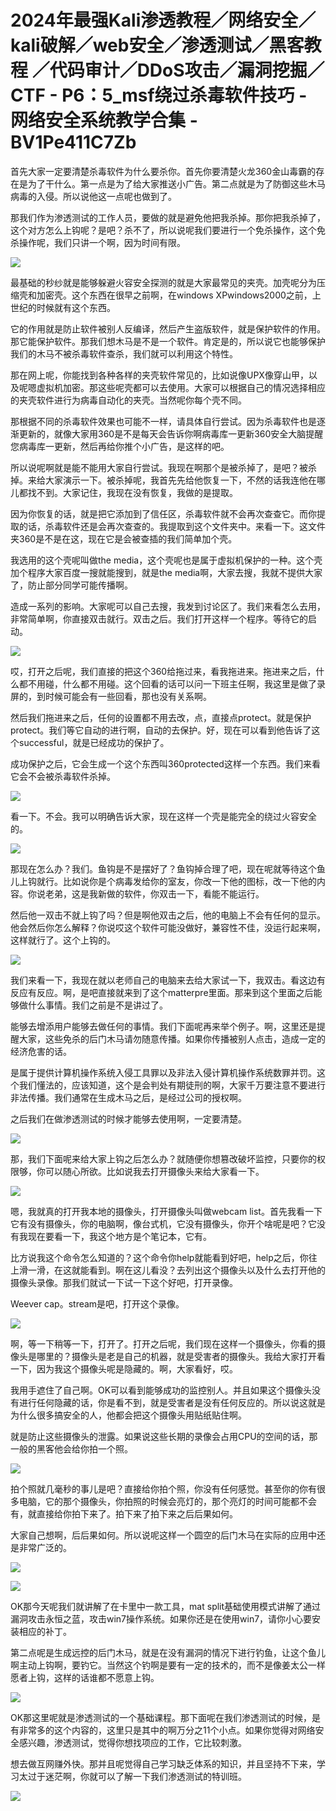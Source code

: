 # 2024年最强Kali渗透教程／网络安全／kali破解／web安全／渗透测试／黑客教程 ／代码审计／DDoS攻击／漏洞挖掘／CTF - P6：5_msf绕过杀毒软件技巧 - 网络安全系统教学合集 - BV1Pe411C7Zb

首先大家一定要清楚杀毒软件为什么要杀你。首先你要清楚火龙360金山毒霸的存在是为了干什么。第一点是为了给大家推送小广告。第二点就是为了防御这些木马病毒的入侵。所以说他这一点呢也做到了。

那我们作为渗透测试的工作人员，要做的就是避免他把我杀掉。那你把我杀掉了，这个对方怎么上钩呢？是吧？杀不了，所以说呢我们要进行一个免杀操作，这个免杀操作呢，我们只讲一个啊，因为时间有限。



![](img/c590e47276f085c2015886e092e0b4a7_1.png)

最基础的秒纱就是能够躲避火容安全探测的就是大家最常见的夹壳。加壳呢分为压缩壳和加密壳。这个东西在很早之前啊，在windows XPwindows2000之前，上世纪的时候就有这个东西。

它的作用就是防止软件被别人反编译，然后产生盗版软件，就是保护软件的作用。那它能保护软件。那我们想木马是不是一个软件。肯定是的，所以说它也能够保护我们的木马不被杀毒软件查杀，我们就可以利用这个特性。

那在网上呢，你能找到各种各样的夹壳软件常见的，比如说像UPX像穿山甲，以及呢嗯虚拟机加密。那这些呢壳都可以去使用。大家可以根据自己的情况选择相应的夹壳软件进行为病毒自动化的夹壳。当然呢你每个壳不同。

那根据不同的杀毒软件效果也可能不一样，请具体自行尝试。因为杀毒软件也是逐渐更新的，就像大家用360是不是每天会告诉你啊病毒库一更新360安全大脑提醒您病毒库一更新，然后再给你推个小广告，是这样的吧。

所以说呢啊就是能不能用大家自行尝试。我现在啊那个是被杀掉了，是吧？被杀掉。来给大家演示一下。被杀掉呢，我首先先给他恢复一下，不然的话我连他在哪儿都找不到。大家记住，我现在没有恢复，我做的是提取。

因为你恢复的话，就是把它添加到了信任区，杀毒软件就不会再次查查它。而你提取的话，杀毒软件还是会再次查查的。我提取到这个文件夹中。来看一下。这文件夹360是不是在这，现在它是会被查插的我们简单加个壳。

我选用的这个壳呢叫做the media，这个壳呢也是属于虚拟机保护的一种。这个壳加个程序大家百度一搜就能搜到，就是the media啊，大家去搜，我就不提供大家了，防止部分同学可能传播啊。

造成一系列的影响。大家呢可以自己去搜，我发到讨论区了。我们来看怎么去用，非常简单啊，你直接双击就行。双击之后。我们打开这样一个程序。等待它的启动。



![](img/c590e47276f085c2015886e092e0b4a7_3.png)

哎，打开之后呢，我们直接的把这个360给拖过来，看我拖进来。拖进来之后，什么都不用碰，什么都不用碰。这个回看的话可以问一下班主任啊，我这里是做了录屏的，到时候可能会有一些回看，那也没有关系啊。

然后我们拖进来之后，任何的设置都不用去改，点，直接点protect。就是保护protect。我们等它自动的进行啊，自动的去保护。好，现在可以看到他告诉了这个successful，就是已经成功的保护了。

成功保护之后，它会生成一个这个东西叫360protected这样一个东西。我们来看它会不会被杀毒软件杀掉。



![](img/c590e47276f085c2015886e092e0b4a7_5.png)

看一下。不会。我可以明确告诉大家，现在这样一个壳是能完全的绕过火容安全的。

![](img/c590e47276f085c2015886e092e0b4a7_7.png)

那现在怎么办？我们。鱼钩是不是摆好了？鱼钩掉合理了吧，现在呢就等待这个鱼儿上钩就行。比如说你是个病毒发给你的室友，你改一下他的图标，改一下他的内容。你说老弟，这是我新做的软件，你双击一下，看能不能运行。

然后他一双击不就上钩了吗？但是啊他双击之后，他的电脑上不会有任何的显示。他会然后你怎么解释？你说哎这个软件可能没做好，兼容性不佳，没运行起来啊，这样就行了。这个上钩的。



![](img/c590e47276f085c2015886e092e0b4a7_9.png)

我们来看一下，我现在就以老师自己的电脑来去给大家试一下，我双击。看这边有反应有反应。啊，是吧直接就来到了这个matterpre里面。那来到这个里面之后能够做什么事情。我们之前是不是讲过了。

能够去增添用户能够去做任何的事情。我们下面呢再来举个例子。啊，这里还是提醒大家，这些免杀的后门木马请勿随意传播。如果你传播被别人点击，造成一定的经济危害的话。

是属于提供计算机操作系统入侵工具罪以及非法入侵计算机操作系统数罪并罚。这个我们懂法的，应该知道，这个是会判处有期徒刑的啊，大家千万要注意不要进行非法传播。我们通常在生成木马之后，是经过公司的授权啊。

之后我们在做渗透测试的时候才能够去使用啊，一定要清楚。

![](img/c590e47276f085c2015886e092e0b4a7_11.png)

那，我们下面呢来给大家上钩之后怎么办？就随便你想篡改破坏监控，只要你的权限够，你可以随心所欲。比如说我去打开摄像头来给大家看一下。



![](img/c590e47276f085c2015886e092e0b4a7_13.png)

嗯，我就真的打开我本地的摄像头，打开摄像头叫做webcam list。首先我看一下它有没有摄像头，你的电脑啊，像台式机，它没有摄像头，你开个啥呢是吧？它没有我现在要看一下，我这个地方是个笔记本，它有。

比方说我这个命令怎么知道的？这个命令你help就能看到好吧，help之后，你往上滑一滑，在这就能看到。啊在这儿看没？去列出这个摄像头以及什么去打开他的摄像头录像。那我们就试一下试一下这个好吧，打开录像。

Weever cap。stream是吧，打开这个录像。

![](img/c590e47276f085c2015886e092e0b4a7_15.png)

啊，等一下稍等一下，打开了。打开之后呢，我们现在这样一个摄像头，你看的摄像头是哪里的？摄像头是老是自己的机器，就是受害者的摄像头。我给大家打开看一下，因为我这个摄像头呢是隐藏的。啊，大家看好，哎。

我用手遮住了自己啊。OK可以看到能够成功的监控别人。并且如果这个摄像头没有进行任何隐藏的话，你是看不到，就是受害者是没有任何反应的。所以说这就是为什么很多搞安全的人，他都会把这个摄像头用贴纸贴住啊。

就是防止这些摄像头的泄露。如果说这些长期的录像会占用CPU的空间的话，那一般的黑客他会给你拍一个照。

![](img/c590e47276f085c2015886e092e0b4a7_17.png)

拍个照就几毫秒的事儿是吧？直接给你拍个照，你没有任何感觉。甚至你的你有很多电脑，它的那个摄像头，你拍照的时候会亮灯的，那个亮灯的时间可能都不会有，就直接给你拍下来了。拍下来了拍下来之后后果如何。

大家自己想啊，后后果如何。所以说呢这样一个圆空的后门木马在实际的应用中还是非常广泛的。

![](img/c590e47276f085c2015886e092e0b4a7_19.png)

![](img/c590e47276f085c2015886e092e0b4a7_20.png)

OK那今天呢我们就讲解了在卡里中一款工具，mat split基础使用模式讲解了通过漏洞攻击永恒之蓝，攻击win7操作系统。如果你还是在使用win7，请你小心要安装相应的补丁。

第二点呢是生成远控的后门木马，就是在没有漏洞的情况下进行钓鱼，让这个鱼儿啊主动上钩啊，要钓它。当然这个钓啊是要有一定的技术的，而不是像姜太公一样愿者上钩，这样的话谁都不愿意上钩。



![](img/c590e47276f085c2015886e092e0b4a7_22.png)

OK那这里呢就是渗透测试的一个基础课程。那下面呢在我们渗透测试的时候，是有非常多的这个内容的，这里只是其中的啊万分之11个小点。如果你觉得对网络安全感兴趣，渗透测试，觉得你想找项应的工作，它比较刺激。

想去做互网赚外快。那并且呢觉得自己学习缺乏体系的知识，并且坚持不下来，学习太过于迷茫啊，你就可以了解一下我们渗透测试的特训班。



![](img/c590e47276f085c2015886e092e0b4a7_24.png)